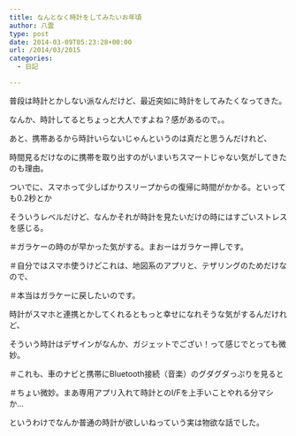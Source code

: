 ```yaml
---
title: なんとなく時計をしてみたいお年頃
author: 八雲
type: post
date: 2014-03-09T05:23:28+00:00
url: /2014/03/2015
categories:
  - 日記

---
```

普段は時計とかしない派なんだけど、最近突如に時計をしてみたくなってきた。
  
なんか、時計してるとちょっと大人ですよね？感があるので。。

あと、携帯あるから時計いらないじゃんというのは真だと思うんだけれど、
  
時間見るだけなのに携帯を取り出すのがいまいちスマートじゃない気がしてきたのも理由。
  
ついでに、スマホって少しばかりスリープからの復帰に時間がかかる。といっても0.2秒とか
  
そういうレベルだけど、なんかそれが時計を見たいだけの時にはすごいストレスを感じる。
  
＃ガラケーの時のが早かった気がする。まおーはガラケー押しです。
  
＃自分ではスマホ使うけどこれは、地図系のアプリと、テザリングのためだけなので、
  
＃本当はガラケーに戻したいのです。

時計がスマホと連携とかしてくれるともっと幸せになれそうな気がするんだけれど、
  
そういう時計はデザインがなんか、ガジェットでござい！って感じでとっても微妙。
  
＃これも、車のナビと携帯にBluetooth接続（音楽）のグダグダっぷりを見ると
  
＃ちょい微妙。まあ専用アプリ入れて時計とのI/Fを上手いことやれる分マシか…

というわけでなんか普通の時計が欲しいねっていう実は物欲な話でした。